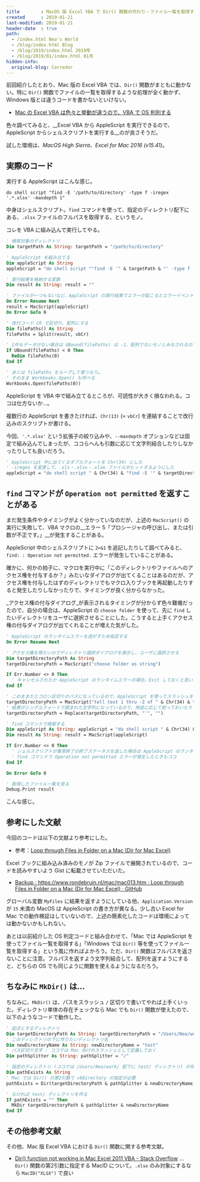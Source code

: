 ```yaml
---
title        : MacOS 版 Excel VBA で Dir() 関数の代わり・ファイル一覧を取得する
created      : 2019-01-21
last-modified: 2019-01-21
header-date  : true
path:
  - /index.html Neo's World
  - /blog/index.html Blog
  - /blog/2019/index.html 2019年
  - /blog/2019/01/index.html 01月
hidden-info:
  original-blog: Corredor
---
```


前回紹介したとおり、Mac 版の Excel VBA では、`Dir()` 関数がまともに動かない。特に `Dir()` 関数でファイルの一覧を取得するような処理が全く動かず、Windows 版とは違うコードを書かないといけない。

- [Mac の Excel VBA は色々と挙動が違うので、VBA で OS 判別する](/blog/2019/01/20-01.html)

色々調べてみると、__Excel VBA から AppleScript を実行できるので、AppleScript からシェルスクリプトを実行する__のが良さそうだ。

試した環境は、_MacOS High Sierra、Excel for Mac 2016 (v15.41)_。

## 実際のコード

実行する AppleScript はこんな感じ。

```
do shell script "find -E '/path/to/directory' -type f -iregex '.*.xlsx' -maxdepth 1"
```

中身はシェルスクリプト。`find` コマンドを使って、指定のディレクトリ配下にある、`.xlsx` ファイルのフルパスを取得する、というモノ。

コレを VBA に組み込んで実行してやる。

```vb
' 検索対象のディレクトリ
Dim targetPath As String: targetPath = "/path/to/directory"

' AppleScript を組み立てる
Dim appleScript As String
appleScript = "do shell script ""find -E '" & targetPath & "' -type f -iregex '.*.xlsx' -maxdepth 1"""

' 実行結果を格納する変数
Dim result As String: result = ""

' ファイルが一つもないなど、AppleScript の実行結果でエラーが起こるとエラーイベントが発火するので流す
On Error Resume Next
result = MacScript(appleScript)
On Error GoTo 0

' 改行コード CR で区切り、配列にする
Dim filePaths() As String
filePaths = Split(result, vbCr)

' 1件もデータがない場合は UBound(filePaths) は -1、配列でないモノとみなされるので、空の配列に直す
If UBound(filePaths) < 0 Then
  ReDim filePaths(0)
End If

' あとは filePaths をループして使うなり…
' そのまま Workbooks.Open() も呼べる
Workbooks.Open(filePaths(0))
```

AppleScript を VBA 中で組み立てるところが、可読性が大きく損なわれる。ココは仕方ないか…。

複数行の AppleScript を書きたければ、`Chr(13)` (= `vbCr`) を連結することで改行込みのスクリプトが書ける。

今回、`'.*.xlsx'` という拡張子の絞り込みや、`--maxdepth` オプションなどは固定で組み込んでしまったが、ココらへんも引数に応じて文字列結合したりしなかったりしても良いだろう。

```vb
' AppleScript 中に出てくるダブルクォートを Chr(34) にした
' -iregex を変更して、.xls・.xlsx・.xlsm ファイルがヒットするようにした
appleScript = "do shell script " & Chr(34) & "find -E '" & targetDirectoryPath & "' -type f -iregex '.*.[xls|xlsx|xlsm]' -maxdepth 1" & Chr(34)
```

## `find` コマンドが `Operation not permitted` を返すことがある

まだ発生条件やタイミングがよく分かっていなのだが、上述の `MacScript()` の実行に失敗して、VBA マクロの__エラー 5「プロシージャの呼び出し、または引数が不正です。」__が発生することがある。

AppleScript 中のシェルスクリプトに `2>&1` を追記したりして調べてみると、`find: : Operation not permitted.` エラーが発生していることがある。

確かに、何かの拍子に、マクロを実行中に「このディレクトリやファイルへのアクセス権を付与するか？」みたいなダイアログが出てくることはあるのだが、アクセス権を付与したはずのディレクトリでもマクロ入りブックを再起動したりすると発生したりしなかったりで、タイミングが良く分からなかった。

_アクセス権の付与ダイアログ_が表示されるタイミングが分からず色々難儀だったので、自分の場合は、AppleScript の `choose folder` を使って、先に `find` したいディレクトリをユーザに選択させることにした。こうすると上手くアクセス権の付与ダイアログが出てくれることが増えた気がした。

```vb
' AppleScript のランタイムエラーを逃がすため指定する
On Error Resume Next

' アクセス権を得たいのでディレクトリ選択ダイアログを表示し、ユーザに選択させる
Dim targetDirectoryPath As String
targetDirectoryPath = MacScript("choose folder as string")

If Err.Number <> 0 Then
  ' キャンセルされたか AppleScript のランタイムエラーの場合。Exit しておくと良い
End If

' このままだとコロン区切りのパスになっているので、AppleScript を使ってスラッシュを使う POSIX なパスに変換してもらう
targetDirectoryPath = MacScript("tell text 1 thru -2 of " & Chr(34) & targetDirectoryPath & Chr(34) & " to return quoted form of it's POSIX Path")
' 結果がシングルクォートで囲まれた文字列になっているので、用途に応じて削っておいたり
targetDirectoryPath = Replace(targetDirectoryPath, "'", "")

' find コマンドで検索する
Dim appleScript As String: appleScript = "do shell script " & Chr(34) & "find -E '" & targetDirectoryPath & "' -type f -iregex '.*.[xls|xlsx|xlsm]' -maxdepth 1" & Chr(34)
Dim result As String: result = MacScript(appleScript)

If Err.Number <> 0 Then
  ' シェルスクリプトが異常終了の終了ステータスを返した場合は AppleScript のランタイムエラー扱いになり、エラー 5 としてこのブロックに入る
  ' find コマンドで Operation not permitted エラーが発生したときもココ
End If

On Error GoTo 0

' 取得したファイル一覧を見る
Debug.Print result
```

こんな感じ。

## 参考にした文献

今回のコードは以下の文献より参考にした。

- 参考：[Loop through Files in Folder on a Mac (Dir for Mac Excel)](https://www.rondebruin.nl/mac/mac013.htm)

Excel ブックに組み込み済みのモノが Zip ファイルで展開されているので、コードを読みやすいよう Gist に転載させていただいた。

- [Backup : https://www.rondebruin.nl/mac/mac013.htm : Loop through Files in Folder on a Mac (Dir for Mac Excel) · GitHub](https://gist.github.com/Neos21/3d3ff72c9cde3e26c01eec428cacdd1f)

グローバル変数 `MyFiles` に結果を返すようにしている他、`Application.Version` が `15` 未満の MacOS は AppleScript の書き方が異なる。少し古い Excel for Mac での動作検証はしていないので、上述の簡素化したコードは環境によっては動かないかもしれない。

あとは以前紹介した OS 判定コードと組み合わせて、「Mac では AppleScript を使ってファイル一覧を取得する」「Windows では `Dir()` 等を使ってファイル一覧を取得する」という風に作ればよかろう。ただ、`Dir()` 関数はフルパスを返さないことに注意。フルパスを返すよう文字列結合して、配列を返すようにすると、どちらの OS でも同じように関数を使えるようになるだろう。

## ちなみに `MkDir()` は…

ちなみに、`MkDir()` は、パスをスラッシュ `/` 区切りで書いてやれば上手くいった。ディレクトリ単体の存在チェックなら Mac でも `Dir()` 関数が使えたので、以下のようなコードで動作した。

```vb
' 起点とするディレクトリ
Dim targetDirectoryPath As String: targetDirectoryPath = "/Users/Neo/work"
' このディレクトリの下に作りたいディレクトリ名
Dim newDirectoryName As String: newDirectoryName = "test"
' パス区切り文字 : ココでは Mac 向けのスラッシュとして定義しておく
Dim pathSplitter As String: pathSplitter = "/"

' 指定のディレクトリ (ココでは /Users/Neo/work/ 配下に test/ ディレクトリ) が存在するかどうか
Dim pathExists As String
' Mac では Dir() の第2引数で vbDirectory の指定が必要
pathExists = Dir(targetDirectoryPath & pathSplitter & newDirectoryName, vbDirectory)  

' なければ test/ ディレクトリを作る
If pathExists = "" Then
  MkDir targetDirectoryPath & pathSplitter & newDirectoryName
End If
```

## その他参考文献

その他、Mac 版 Excel VBA における `Dir()` 関数に関する参考文献。

- [Dir() function not working in Mac Excel 2011 VBA - Stack Overflow](https://stackoverflow.com/questions/10045474/dir-function-not-working-in-mac-excel-2011-vba) … `Dir()` 関数の第2引数に指定する MacID について。`.xlsx` のみ対象にするなら `MacID("XLSX")` で良い
